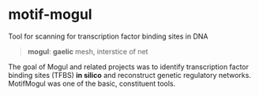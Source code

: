 # motif-mogul
Tool for scanning for transcription factor binding sites in DNA

>**mogul**: __gaelic__ mesh, interstice of net

The goal of Mogul and related projects was to identify transcription factor
binding sites (TFBS) __in silico__ and reconstruct genetic regulatory networks.
MotifMogul was one of the basic, constituent tools.

